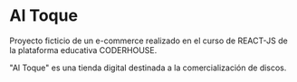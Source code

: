 # Al Toque

Proyecto ficticio de un e-commerce realizado en el curso de REACT-JS de la plataforma educativa CODERHOUSE.

"Al Toque" es una tienda digital destinada a la comercialización de discos.
